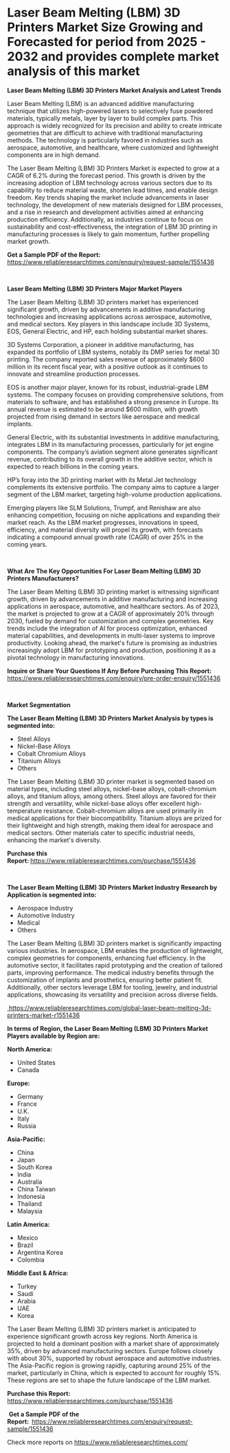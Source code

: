 <p><h1>Laser Beam Melting (LBM) 3D Printers Market Size Growing and Forecasted for period from 2025 - 2032 and provides complete market analysis of this market</h1></p><p><strong>Laser Beam Melting (LBM) 3D Printers Market Analysis and Latest Trends</strong></p>
<p><p>Laser Beam Melting (LBM) is an advanced additive manufacturing technique that utilizes high-powered lasers to selectively fuse powdered materials, typically metals, layer by layer to build complex parts. This approach is widely recognized for its precision and ability to create intricate geometries that are difficult to achieve with traditional manufacturing methods. The technology is particularly favored in industries such as aerospace, automotive, and healthcare, where customized and lightweight components are in high demand.</p><p>The Laser Beam Melting (LBM) 3D Printers Market is expected to grow at a CAGR of 6.2% during the forecast period. This growth is driven by the increasing adoption of LBM technology across various sectors due to its capability to reduce material waste, shorten lead times, and enable design freedom. Key trends shaping the market include advancements in laser technology, the development of new materials designed for LBM processes, and a rise in research and development activities aimed at enhancing production efficiency. Additionally, as industries continue to focus on sustainability and cost-effectiveness, the integration of LBM 3D printing in manufacturing processes is likely to gain momentum, further propelling market growth.</p></p>
<p><strong>Get a Sample PDF of the Report:&nbsp;</strong> <a href="https://www.reliableresearchtimes.com/enquiry/request-sample/1551436?utm_campaign=2625&utm_medium=2&utm_source=Github&utm_content=ia&utm_term=27022025&utm_id=laser-beam-melting-lbm-3d-printers">https://www.reliableresearchtimes.com/enquiry/request-sample/1551436</a></p>
<p>&nbsp;</p>
<p><strong>Laser Beam Melting (LBM) 3D Printers Major Market Players</strong></p>
<p><p>The Laser Beam Melting (LBM) 3D printers market has experienced significant growth, driven by advancements in additive manufacturing technologies and increasing applications across aerospace, automotive, and medical sectors. Key players in this landscape include 3D Systems, EOS, General Electric, and HP, each holding substantial market shares.</p><p>3D Systems Corporation, a pioneer in additive manufacturing, has expanded its portfolio of LBM systems, notably its DMP series for metal 3D printing. The company reported sales revenue of approximately $600 million in its recent fiscal year, with a positive outlook as it continues to innovate and streamline production processes.</p><p>EOS is another major player, known for its robust, industrial-grade LBM systems. The company focuses on providing comprehensive solutions, from materials to software, and has established a strong presence in Europe. Its annual revenue is estimated to be around $600 million, with growth projected from rising demand in sectors like aerospace and medical implants.</p><p>General Electric, with its substantial investments in additive manufacturing, integrates LBM in its manufacturing processes, particularly for jet engine components. The company’s aviation segment alone generates significant revenue, contributing to its overall growth in the additive sector, which is expected to reach billions in the coming years.</p><p>HP’s foray into the 3D printing market with its Metal Jet technology complements its extensive portfolio. The company aims to capture a larger segment of the LBM market, targeting high-volume production applications.</p><p>Emerging players like SLM Solutions, Trumpf, and Renishaw are also enhancing competition, focusing on niche applications and expanding their market reach. As the LBM market progresses, innovations in speed, efficiency, and material diversity will propel its growth, with forecasts indicating a compound annual growth rate (CAGR) of over 25% in the coming years.</p></p>
<p>&nbsp;</p>
<p><strong>What Are The Key Opportunities For Laser Beam Melting (LBM) 3D Printers Manufacturers?</strong></p>
<p><p>The Laser Beam Melting (LBM) 3D printing market is witnessing significant growth, driven by advancements in additive manufacturing and increasing applications in aerospace, automotive, and healthcare sectors. As of 2023, the market is projected to grow at a CAGR of approximately 20% through 2030, fueled by demand for customization and complex geometries. Key trends include the integration of AI for process optimization, enhanced material capabilities, and developments in multi-laser systems to improve productivity. Looking ahead, the market's future is promising as industries increasingly adopt LBM for prototyping and production, positioning it as a pivotal technology in manufacturing innovations.</p></p>
<p><strong>Inquire or Share Your Questions If Any Before Purchasing This Report:</strong> <a href="https://www.reliableresearchtimes.com/enquiry/pre-order-enquiry/1551436?utm_campaign=2625&utm_medium=2&utm_source=Github&utm_content=ia&utm_term=27022025&utm_id=laser-beam-melting-lbm-3d-printers">https://www.reliableresearchtimes.com/enquiry/pre-order-enquiry/1551436</a></p>
<p>&nbsp;</p>
<p><strong>Market Segmentation</strong></p>
<p><strong>The Laser Beam Melting (LBM) 3D Printers Market Analysis by types is segmented into:</strong></p>
<p><ul><li>Steel Alloys</li><li>Nickel-Base Alloys</li><li>Cobalt Chromium Alloys</li><li>Titanium Alloys</li><li>Others</li></ul></p>
<p><p>The Laser Beam Melting (LBM) 3D printer market is segmented based on material types, including steel alloys, nickel-base alloys, cobalt-chromium alloys, and titanium alloys, among others. Steel alloys are favored for their strength and versatility, while nickel-base alloys offer excellent high-temperature resistance. Cobalt-chromium alloys are used primarily in medical applications for their biocompatibility. Titanium alloys are prized for their lightweight and high strength, making them ideal for aerospace and medical sectors. Other materials cater to specific industrial needs, enhancing the market's diversity.</p></p>
<p><strong>Purchase this Report:&nbsp;</strong><a href="https://www.reliableresearchtimes.com/purchase/1551436?utm_campaign=2625&utm_medium=2&utm_source=Github&utm_content=ia&utm_term=27022025&utm_id=laser-beam-melting-lbm-3d-printers">https://www.reliableresearchtimes.com/purchase/1551436</a></p>
<p>&nbsp;</p>
<p><strong>The Laser Beam Melting (LBM) 3D Printers Market Industry Research by Application is segmented into:</strong></p>
<p><ul><li>Aerospace Industry</li><li>Automotive Industry</li><li>Medical</li><li>Others</li></ul></p>
<p><p>The Laser Beam Melting (LBM) 3D printers market is significantly impacting various industries. In aerospace, LBM enables the production of lightweight, complex geometries for components, enhancing fuel efficiency. In the automotive sector, it facilitates rapid prototyping and the creation of tailored parts, improving performance. The medical industry benefits through the customization of implants and prosthetics, ensuring better patient fit. Additionally, other sectors leverage LBM for tooling, jewelry, and industrial applications, showcasing its versatility and precision across diverse fields.</p></p>
<p><a href="https://www.reliableresearchtimes.com/global-laser-beam-melting-3d-printers-market-r1551436?utm_campaign=2625&utm_medium=2&utm_source=Github&utm_content=ia&utm_term=27022025&utm_id=laser-beam-melting-lbm-3d-printers">&nbsp;https://www.reliableresearchtimes.com/global-laser-beam-melting-3d-printers-market-r1551436</a></p>
<p><strong>In terms of Region, the Laser Beam Melting (LBM) 3D Printers Market Players available by Region are:</strong></p>
<p>
    <p> <strong> North America: </strong>
        <ul>
            <li>United States</li>
            <li>Canada</li>
        </ul>
        </p> 
    <p> <strong> Europe: </strong>
        <ul>
            <li>Germany</li>
            <li>France</li>
            <li>U.K.</li>
            <li>Italy</li>
            <li>Russia</li>
        </ul>
        </p> 
    <p> <strong> Asia-Pacific: </strong>
        <ul>
            <li>China</li>
            <li>Japan</li>
            <li>South Korea</li>
            <li>India</li>
            <li>Australia</li>
            <li>China Taiwan</li>
            <li>Indonesia</li>
            <li>Thailand</li>
            <li>Malaysia</li>
        </ul>
        </p> 
    <p> <strong> Latin America: </strong>
        <ul>
            <li>Mexico</li>
            <li>Brazil</li>
            <li>Argentina Korea</li>
            <li>Colombia</li>
        </ul>
        </p> 
    <p> <strong> Middle East & Africa: </strong>
        <ul>
            <li>Turkey</li>
            <li>Saudi</li>
            <li>Arabia</li>
            <li>UAE</li>
            <li>Korea</li>
        </ul>
    </p>
    </p>
<p><p>The Laser Beam Melting (LBM) 3D printers market is anticipated to experience significant growth across key regions. North America is projected to hold a dominant position with a market share of approximately 35%, driven by advanced manufacturing sectors. Europe follows closely with about 30%, supported by robust aerospace and automotive industries. The Asia-Pacific region is growing rapidly, capturing around 25% of the market, particularly in China, which is expected to account for roughly 15%. These regions are set to shape the future landscape of the LBM market.</p></p>
<p><strong>Purchase this Report: </strong><a href="https://www.reliableresearchtimes.com/purchase/1551436?utm_campaign=2625&utm_medium=2&utm_source=Github&utm_content=ia&utm_term=27022025&utm_id=laser-beam-melting-lbm-3d-printers">https://www.reliableresearchtimes.com/purchase/1551436</a></p>
<p>&nbsp;<strong>Get a Sample PDF of the Report:&nbsp;&nbsp;</strong><a href="https://www.reliableresearchtimes.com/enquiry/request-sample/1551436?utm_campaign=2625&utm_medium=2&utm_source=Github&utm_content=ia&utm_term=27022025&utm_id=laser-beam-melting-lbm-3d-printers">https://www.reliableresearchtimes.com/enquiry/request-sample/1551436</a></p>
<p><strong></strong></p>
<p>Check more reports on <a href="https://www.reliableresearchtimes.com/?utm_campaign=2625&utm_medium=2&utm_source=Github&utm_content=ia&utm_term=27022025&utm_id=laser-beam-melting-lbm-3d-printers">https://www.reliableresearchtimes.com/</a></p>